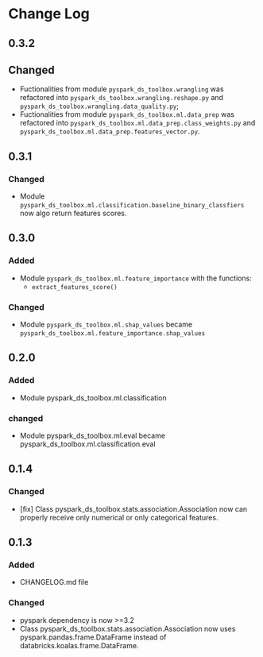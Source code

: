 # Change Log

## 0.3.2

## Changed

* Fuctionalities from module `pyspark_ds_toolbox.wrangling` was refactored into `pyspark_ds_toolbox.wrangling.reshape.py` and `pyspark_ds_toolbox.wrangling.data_quality.py`;
* Fuctionalities from module `pyspark_ds_toolbox.ml.data_prep` was refactored into `pyspark_ds_toolbox.ml.data_prep.class_weights.py` and `pyspark_ds_toolbox.ml.data_prep.features_vector.py`.

## 0.3.1

### Changed

* Module `pyspark_ds_toolbox.ml.classification.baseline_binary_classfiers` now algo return features scores.

## 0.3.0

### Added 

* Module `pyspark_ds_toolbox.ml.feature_importance` with the functions:
    * `extract_features_score()`

### Changed

* Module `pyspark_ds_toolbox.ml.shap_values` became `pyspark_ds_toolbox.ml.feature_importance.shap_values`


## 0.2.0

### Added

* Module pyspark_ds_toolbox.ml.classification

### changed

* Module pyspark_ds_toolbox.ml.eval became pyspark_ds_toolbox.ml.classification.eval

## 0.1.4

### Changed

* [fix] Class pyspark_ds_toolbox.stats.association.Association now can properly receive only numerical or only categorical features.


## 0.1.3

### Added

* CHANGELOG.md file

### Changed

* pyspark dependency is now >=3.2
* Class pyspark_ds_toolbox.stats.association.Association now uses pyspark.pandas.frame.DataFrame instead of databricks.koalas.frame.DataFrame.
